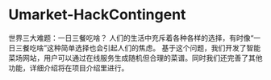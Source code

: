 # Umarket-HackContingent
世界三大难题：一日三餐吃啥？ 人们的生活中充斥着各种各样的选择，有时像“一日三餐吃啥”这种简单选择也会引起人们的焦虑。 基于这个问题，我们开发了智能菜场网站，用户可以通过在线服务生成随机但合理的菜谱。同时我们还完善了其他功能，详细介绍将在项目介绍里进行。
